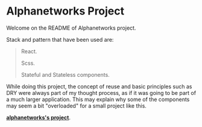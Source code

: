 # Alphanetworks Project

Welcome on the README of Alphanetworks project.

Stack and pattern that have been used are:

> React.
>
> Scss.
>
> Stateful and Stateless components.

While doing this project, the concept of reuse and basic principles such as DRY were always part of my thought process, as if it was going to be part of a much larger application. This may explain why some of the components may seem a bit "overloaded" for a small project like this.

**[alphanetworks's project](https://simonaertsbecode.github.io/alphanetworks/)**.
